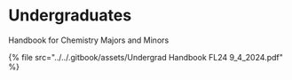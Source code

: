 # Undergraduates

Handbook for Chemistry Majors and Minors

{% file src="../../.gitbook/assets/Undergrad Handbook FL24 9_4_2024.pdf" %}
